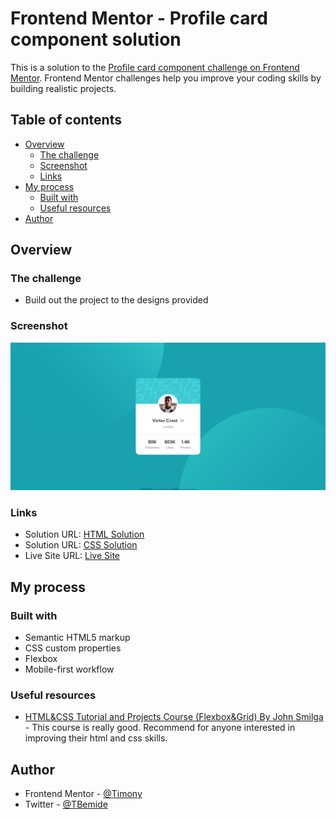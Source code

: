 # Frontend Mentor - Profile card component solution

This is a solution to the [Profile card component challenge on Frontend Mentor](https://www.frontendmentor.io/challenges/profile-card-component-cfArpWshJ). Frontend Mentor challenges help you improve your coding skills by building realistic projects.

## Table of contents

- [Overview](#overview)
  - [The challenge](#the-challenge)
  - [Screenshot](#screenshot)
  - [Links](#links)
- [My process](#my-process)
  - [Built with](#built-with)
  - [Useful resources](#useful-resources)
- [Author](#author)

## Overview

### The challenge

- Build out the project to the designs provided

### Screenshot

![Screenshot](./images/Screenshot.png)

### Links

- Solution URL: [HTML Solution](https://github.com/Tori-Bemide/Frontend-mentor-profile-card-component-solution/blob/main/index.html)
- Solution URL: [CSS Solution](https://github.com/Tori-Bemide/Frontend-mentor-profile-card-component-solution/blob/main/css/styles.css)
- Live Site URL: [Live Site](https://tori-bemide.github.io/Frontend-mentor-profile-card-component-solution/)

## My process

### Built with

- Semantic HTML5 markup
- CSS custom properties
- Flexbox
- Mobile-first workflow

### Useful resources

- [HTML&CSS Tutorial and Projects Course (Flexbox&Grid) By John Smilga](https://www.udemy.com/course/in-depth-html-css-course-build-responsive-websites/) - This course is really good. Recommend for anyone interested in improving their html and css skills.

## Author

- Frontend Mentor - [@Timony](https://www.frontendmentor.io/profile/Tori-Bemide)
- Twitter - [@TBemide](https://www.twitter.com/TBemide)

